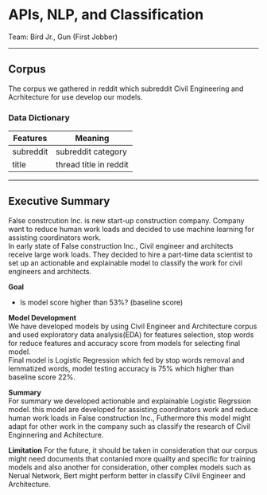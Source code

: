 # APIs, NLP, and Classification
Team: Bird Jr., Gun (First Jobber)

---
## Corpus
The corpus we gathered in reddit which subreddit Civil Engineering and Acrhitecture for use develop our models.
### Data Dictionary
Features|Meaning|
---|---|
subreddit| subreddit category|
title| thread title in reddit| 

---
## Executive Summary

False constrcution Inc. is new start-up construction company. Company want to reduce human work loads and decided to use machine learning for assisting coordinators work. <br>
In early state of False construction Inc., Civil engineer and architects receive large work loads. They decided to hire a part-time data scientist to set up an actionable and explainable model to classify the work for civil engineers and architects. <br>

**Goal**
- Is model score higher than 53%? (baseline score) <br>

**Model Development**<br>
We have developed models by using Civil Engineer and Architecture corpus and used exploratory data analysis(EDA) for features selection, stop words for reduce features and accuracy score from models for selecting final model.<br>
Final model is Logistic Regression which fed by stop words removal and lemmatized words, model testing accuracy is 75% which higher than baseline score 22%.<br> 

**Summary**<br>
For summary we developed actionable and explainable Logistic Regrssion model. this model are developed for assisting coordinators work and reduce human work loads in False construction Inc., Futhermore this model might adapt for other work in the company such as classify the research of Civil Enginnering and Achitecture.

**Limitation**
For the future, it should be taken in consideration that our corpus might need documents that contanied more quailty and specific for training models and also another for consideration, other complex models such as Nerual Network, Bert might perform better in classify Cilvil Engineer and Architecture.